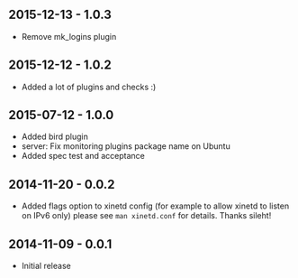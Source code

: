 ## 2015-12-13 - 1.0.3
* Remove mk_logins plugin
## 2015-12-12 - 1.0.2
* Added a lot of plugins and checks :)
## 2015-07-12 - 1.0.0
* Added bird plugin
* server: Fix monitoring plugins package name on Ubuntu
* Added spec test and acceptance
## 2014-11-20 - 0.0.2
* Added flags option to xinetd config
  (for example to allow xinetd to listen on IPv6 only)
  please see `man xinetd.conf` for details. Thanks sileht!
## 2014-11-09 - 0.0.1
* Initial release
